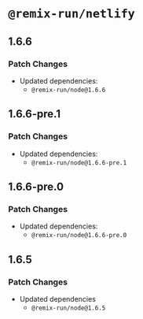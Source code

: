 # `@remix-run/netlify`

## 1.6.6

### Patch Changes

- Updated dependencies:
  - `@remix-run/node@1.6.6`

## 1.6.6-pre.1

### Patch Changes

- Updated dependencies:
  - `@remix-run/node@1.6.6-pre.1`

## 1.6.6-pre.0

### Patch Changes

- Updated dependencies:
  - `@remix-run/node@1.6.6-pre.0`

## 1.6.5

### Patch Changes

- Updated dependencies
  - `@remix-run/node@1.6.5`
